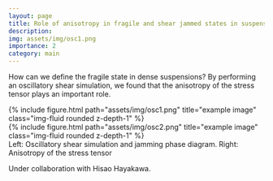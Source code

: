 ```yaml
---
layout: page
title: Role of anisotropy in fragile and shear jammed states in suspensions
description:
img: assets/img/osc1.png
importance: 2
category: main
---
```



How can we define the fragile state in dense suspensions? By performing an oscillatory shear simulation, we found that the anisotropy of the stress tensor plays an important role.

<div class="row">
    <div class="col-sm mt-3 mt-md-0">
        {% include figure.html path="assets/img/osc1.png" title="example image" class="img-fluid rounded z-depth-1" %}
    </div>
    <div class="col-sm mt-3 mt-md-0">
        {% include figure.html path="assets/img/osc2.png" title="example image" class="img-fluid rounded z-depth-1" %}
    </div>
</div>
<div class="caption">
  Left: Oscillatory shear simulation and jamming phase diagram. Right: Anisotropy of the stress tensor
</div>



Under collaboration with Hisao Hayakawa.
